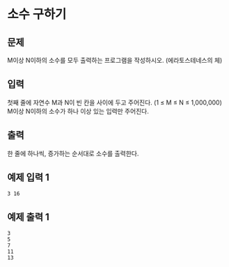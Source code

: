 # 소수 구하기

## 문제
M이상 N이하의 소수를 모두 출력하는 프로그램을 작성하시오.
(에라토스테네스의 체)

## 입력
첫째 줄에 자연수 M과 N이 빈 칸을 사이에 두고 주어진다. (1 ≤ M ≤ N ≤ 1,000,000) M이상 N이하의 소수가 하나 이상 있는 입력만 주어진다.

## 출력
한 줄에 하나씩, 증가하는 순서대로 소수를 출력한다.

## 예제 입력 1
	3 16
## 예제 출력 1
	3
	5
	7
	11
	13
